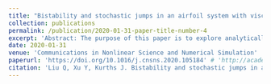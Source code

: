 ```yaml
---
title: "Bistability and stochastic jumps in an airfoil system with viscoelastic material property and random fluctuations"
collection: publications
permalink: /publication/2020-01-31-paper-title-number-4
excerpt: 'Abstract: The purpose of this paper is to explore analytically the influences of random fluctuations on a two-degrees-of-freedom (TDOF) airfoil model with viscoelastic terms. To begin with, a convolution integral over an exponentially decaying kernel function is employed to establish a constitutive relation of the viscoelastic material. Then the corresponding TDOF airfoil model with viscoelastic terms and random excitations is introduced. Subsequently, a theoretical analysis for the proposed airfoil model is achieved through a multiple-scale method together with a perturbation technique. All of the obtained approximate analytical solutions are verified by numerical simulation results, and a good agreement is observed. Meanwhile, we also find that both high-amplitude and low-amplitude oscillations coexist within a certain range of the excitation frequency or amplitude, which is regarded as a bi-stable behavior. In addition, effects of the viscoelastic terms and the random excitations on the system responses are investigated in detail. We uncover that the viscoelastic terms have a considerable influence on the system dynamics, which can simultaneously affect the structural damping and stiffness of the airfoil system. More interestingly, stochastic jumps between high-amplitude and low-amplitude oscillations can be induced due to random fluctuations, which are further illustrated through time history and steady-state probability density function. The jumps are considered as a transition from one probable state to another or vice versa. These results indicate that the external random fluctuations have a remarkable influence on dynamics of the TDOF airfoil model with viscoelastic material property.'
date: 2020-01-31
venue: 'Communications in Nonlinear Science and Numerical Simulation'
paperurl: 'https://doi.org/10.1016/j.cnsns.2020.105184' # 'http://academicpages.github.io/files/paper3.pdf'
citation: 'Liu Q, Xu Y, Kurths J. Bistability and stochastic jumps in an airfoil system with viscoelastic material property and random fluctuations[J]. Communications in Nonlinear Science and Numerical Simulation, 2020, 84: 105184.'
---
```

